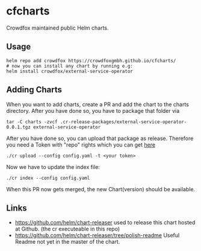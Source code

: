 # cfcharts
Crowdfox maintained public Helm charts.


## Usage

```
helm repo add crowdfox https://crowdfoxgmbh.github.io/cfcharts/
# now you can install any chart by running e.g:
helm install crowdfox/external-service-operator
```


## Adding Charts

When you want to add charts, create a PR and add the chart to the charts directory.
After you have done so, you have to package that folder via

```
tar -C charts -zvcf .cr-release-packages/external-service-operator-0.0.1.tgz external-service-operator
```

After you have done so, you can upload that package as release.
Therefore you need a Token with "repo" rights which you can get [here](https://help.github.com/en/articles/creating-a-personal-access-token-for-the-command-line)

```
./cr upload --config config.yaml -t <your token>
```

Now we have to update the index file:

```
./cr index --config config.yaml
```

When this PR now gets merged, the new Chart(version) should be available.

## Links

* https://github.com/helm/chart-releaser used to release this chart hosted at Github. (the  cr executeable in this repo)
* https://github.com/helm/chart-releaser/tree/polish-readme Useful Readme not yet in the master of the chart.
